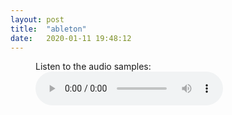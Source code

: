 ```yaml
---
layout: post
title:  "ableton"
date:   2020-01-11 19:48:12
---
```

<figure>
    <figcaption>Listen to the audio samples:</figcaption>
    <audio
        controls
        src="https://voca.ro/aEtJb4vIwIX">
            Your browser does not support the
            <code>audio</code> element.
    </audio>
</figure>
